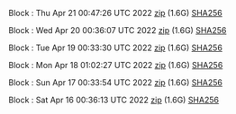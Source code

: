 Block [](https://testnet-insight.dashevo.org/insight/block/): Thu Apr 21 00:47:26 UTC 2022 [zip](https://dash-bootstrap.ams3.digitaloceanspaces.com/testnet/2022-04-21/bootstrap.dat.zip) (1.6G) [SHA256](https://dash-bootstrap.ams3.digitaloceanspaces.com/testnet/2022-04-21/sha256.txt)

Block [](https://testnet-insight.dashevo.org/insight/block/): Wed Apr 20 00:36:07 UTC 2022 [zip](https://dash-bootstrap.ams3.digitaloceanspaces.com/testnet/2022-04-20/bootstrap.dat.zip) (1.6G) [SHA256](https://dash-bootstrap.ams3.digitaloceanspaces.com/testnet/2022-04-20/sha256.txt)

Block [](https://testnet-insight.dashevo.org/insight/block/): Tue Apr 19 00:33:30 UTC 2022 [zip](https://dash-bootstrap.ams3.digitaloceanspaces.com/testnet/2022-04-19/bootstrap.dat.zip) (1.6G) [SHA256](https://dash-bootstrap.ams3.digitaloceanspaces.com/testnet/2022-04-19/sha256.txt)

Block [](https://testnet-insight.dashevo.org/insight/block/): Mon Apr 18 01:02:27 UTC 2022 [zip](https://dash-bootstrap.ams3.digitaloceanspaces.com/testnet/2022-04-18/bootstrap.dat.zip) (1.6G) [SHA256](https://dash-bootstrap.ams3.digitaloceanspaces.com/testnet/2022-04-18/sha256.txt)

Block [](https://testnet-insight.dashevo.org/insight/block/): Sun Apr 17 00:33:54 UTC 2022 [zip](https://dash-bootstrap.ams3.digitaloceanspaces.com/testnet/2022-04-17/bootstrap.dat.zip) (1.6G) [SHA256](https://dash-bootstrap.ams3.digitaloceanspaces.com/testnet/2022-04-17/sha256.txt)

Block [](https://testnet-insight.dashevo.org/insight/block/): Sat Apr 16 00:36:13 UTC 2022 [zip](https://dash-bootstrap.ams3.digitaloceanspaces.com/testnet/2022-04-16/bootstrap.dat.zip) (1.6G) [SHA256](https://dash-bootstrap.ams3.digitaloceanspaces.com/testnet/2022-04-16/sha256.txt)
